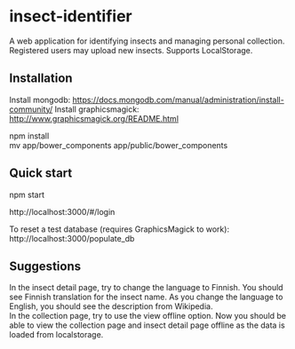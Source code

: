 # insect-identifier
A web application for identifying insects and managing personal collection. 
Registered users may upload new insects.
Supports LocalStorage.
  
## Installation
Install mongodb: https://docs.mongodb.com/manual/administration/install-community/
Install graphicsmagick: http://www.graphicsmagick.org/README.html

npm install<br/>
mv app/bower_components app/public/bower_components
## Quick start

npm start

http://localhost:3000/#/login

To reset a test database (requires GraphicsMagick to work): http://localhost:3000/populate_db

## Suggestions

In the insect detail page, try to change the language to Finnish.
You should see Finnish translation for the insect name.
As you change the language to English, you should see the description 
from Wikipedia.<br/>
In the collection page, try to use the view offline option. Now you 
should be able to view the collection page and insect detail page offline
as the data is loaded from localstorage.  